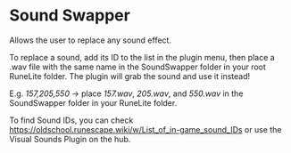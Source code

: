 # Sound Swapper
Allows the user to replace any sound effect.

To replace a sound, add its ID to the list in the plugin menu, then place a .wav file with the same name in the
SoundSwapper folder in your root RuneLite folder. The plugin will grab the sound and use it instead!

E.g. *157,205,550* -> place *157.wav*, *205.wav*, and *550.wav* in the SoundSwapper folder in your RuneLite folder.

To find Sound IDs, you can check https://oldschool.runescape.wiki/w/List_of_in-game_sound_IDs or use the Visual Sounds
Plugin on the hub.

